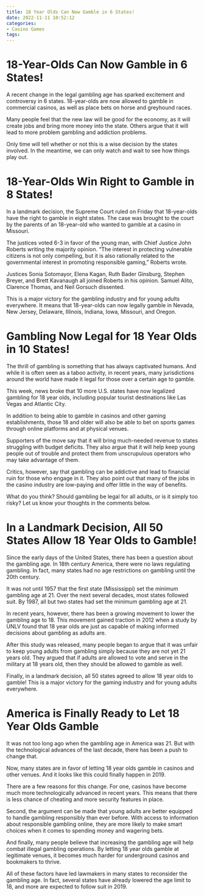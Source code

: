 ```yaml
---
title: 18 Year Olds Can Now Gamble in 6 States!
date: 2022-11-11 10:52:12
categories:
- Casino Games
tags:
---
```



#  18-Year-Olds Can Now Gamble in 6 States!

A recent change in the legal gambling age has sparked excitement and controversy in 6 states. 18-year-olds are now allowed to gamble in commercial casinos, as well as place bets on horse and greyhound races.

Many people feel that the new law will be good for the economy, as it will create jobs and bring more money into the state. Others argue that it will lead to more problem gambling and addiction problems.

Only time will tell whether or not this is a wise decision by the states involved. In the meantime, we can only watch and wait to see how things play out.

#  18-Year-Olds Win Right to Gamble in 8 States!

In a landmark decision, the Supreme Court ruled on Friday that 18-year-olds have the right to gamble in eight states. The case was brought to the court by the parents of an 18-year-old who wanted to gamble at a casino in Missouri.

The justices voted 6-3 in favor of the young man, with Chief Justice John Roberts writing the majority opinion. “The interest in protecting vulnerable citizens is not only compelling, but it is also rationally related to the governmental interest in promoting responsible gaming,” Roberts wrote.

Justices Sonia Sotomayor, Elena Kagan, Ruth Bader Ginsburg, Stephen Breyer, and Brett Kavanaugh all joined Roberts in his opinion. Samuel Alito, Clarence Thomas, and Neil Gorsuch dissented.

This is a major victory for the gambling industry and for young adults everywhere. It means that 18-year-olds can now legally gamble in Nevada, New Jersey, Delaware, Illinois, Indiana, Iowa, Missouri, and Oregon.

#  Gambling Now Legal for 18 Year Olds in 10 States!

The thrill of gambling is something that has always captivated humans. And while it is often seen as a taboo activity, in recent years, many jurisdictions around the world have made it legal for those over a certain age to gamble.

This week, news broke that 10 more U.S. states have now legalized gambling for 18 year olds, including popular tourist destinations like Las Vegas and Atlantic City.

In addition to being able to gamble in casinos and other gaming establishments, those 18 and older will also be able to bet on sports games through online platforms and at physical venues.

Supporters of the move say that it will bring much-needed revenue to states struggling with budget deficits. They also argue that it will help keep young people out of trouble and protect them from unscrupulous operators who may take advantage of them.

Critics, however, say that gambling can be addictive and lead to financial ruin for those who engage in it. They also point out that many of the jobs in the casino industry are low-paying and offer little in the way of benefits.

What do you think? Should gambling be legal for all adults, or is it simply too risky? Let us know your thoughts in the comments below.

#  In a Landmark Decision, All 50 States Allow 18 Year Olds to Gamble!

Since the early days of the United States, there has been a question about the gambling age. In 18th century America, there were no laws regulating gambling. In fact, many states had no age restrictions on gambling until the 20th century.

It was not until 1957 that the first state (Mississippi) set the minimum gambling age at 21. Over the next several decades, most states followed suit. By 1987, all but two states had set the minimum gambling age at 21.

In recent years, however, there has been a growing movement to lower the gambling age to 18. This movement gained traction in 2012 when a study by UNLV found that 18 year olds are just as capable of making informed decisions about gambling as adults are.

After this study was released, many people began to argue that it was unfair to keep young adults from gambling simply because they are not yet 21 years old. They argued that if adults are allowed to vote and serve in the military at 18 years old, then they should be allowed to gamble as well.

Finally, in a landmark decision, all 50 states agreed to allow 18 year olds to gamble! This is a major victory for the gaming industry and for young adults everywhere.

#  America is Finally Ready to Let 18 Year Olds Gamble

It was not too long ago when the gambling age in America was 21. But with the technological advances of the last decade, there has been a push to change that.

Now, many states are in favor of letting 18 year olds gamble in casinos and other venues. And it looks like this could finally happen in 2019.

There are a few reasons for this change. For one, casinos have become much more technologically advanced in recent years. This means that there is less chance of cheating and more security features in place.

Second, the argument can be made that young adults are better equipped to handle gambling responsibly than ever before. With access to information about responsible gambling online, they are more likely to make smart choices when it comes to spending money and wagering bets.

And finally, many people believe that increasing the gambling age will help combat illegal gambling operations. By letting 18 year olds gamble at legitimate venues, it becomes much harder for underground casinos and bookmakers to thrive.

All of these factors have led lawmakers in many states to reconsider the gambling age. In fact, several states have already lowered the age limit to 18, and more are expected to follow suit in 2019.